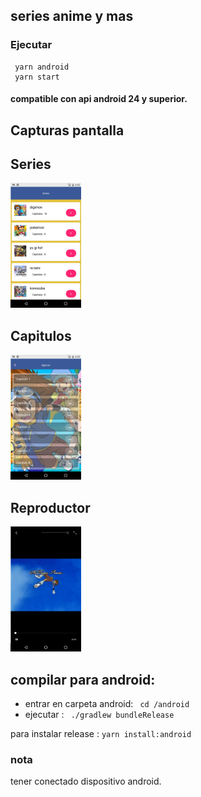 ## series anime y mas

### Ejecutar
     yarn android
     yarn start
    
#### compatible con api android 24 y superior.

## Capturas pantalla 
<div style={{display:"inline-block",padding:30}}>

## Series
<img src='./vistasApp/capturas/2_series.png' height='200' />
</div>
<div style={{display:"inline-block",padding:30}}>

## Capitulos
<img src='./vistasApp/capturas/3_capitulos.png' height='200' />
</div>
<div style={{display:"inline-block",padding:30}}>

## Reproductor
<img src='./vistasApp/capturas/4_reproductor.png' height='200' />
</div>

## compilar para android:
    
- entrar en carpeta android: <code> cd /android</code> 
-  ejecutar :
<code> ./gradlew bundleRelease </code> 

para instalar release :
<code>yarn install:android</code>


### nota
tener conectado dispositivo android. 
